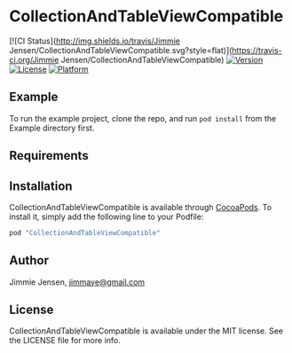 # CollectionAndTableViewCompatible

[![CI Status](http://img.shields.io/travis/Jimmie Jensen/CollectionAndTableViewCompatible.svg?style=flat)](https://travis-ci.org/Jimmie Jensen/CollectionAndTableViewCompatible)
[![Version](https://img.shields.io/cocoapods/v/CollectionAndTableViewCompatible.svg?style=flat)](http://cocoapods.org/pods/CollectionAndTableViewCompatible)
[![License](https://img.shields.io/cocoapods/l/CollectionAndTableViewCompatible.svg?style=flat)](http://cocoapods.org/pods/CollectionAndTableViewCompatible)
[![Platform](https://img.shields.io/cocoapods/p/CollectionAndTableViewCompatible.svg?style=flat)](http://cocoapods.org/pods/CollectionAndTableViewCompatible)

## Example

To run the example project, clone the repo, and run `pod install` from the Example directory first.

## Requirements

## Installation

CollectionAndTableViewCompatible is available through [CocoaPods](http://cocoapods.org). To install
it, simply add the following line to your Podfile:

```ruby
pod "CollectionAndTableViewCompatible"
```

## Author

Jimmie Jensen, jimmaye@gmail.com

## License

CollectionAndTableViewCompatible is available under the MIT license. See the LICENSE file for more info.
